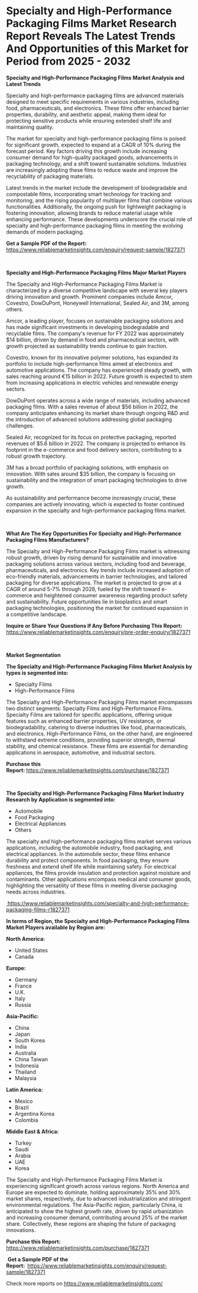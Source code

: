 <p><h1>Specialty and High-Performance Packaging Films Market Research Report Reveals The Latest Trends And Opportunities of this Market for Period from 2025 - 2032</h1></p><p><strong>Specialty and High-Performance Packaging Films Market Analysis and Latest Trends</strong></p>
<p><p>Specialty and high-performance packaging films are advanced materials designed to meet specific requirements in various industries, including food, pharmaceuticals, and electronics. These films offer enhanced barrier properties, durability, and aesthetic appeal, making them ideal for protecting sensitive products while ensuring extended shelf life and maintaining quality.</p><p>The market for specialty and high-performance packaging films is poised for significant growth, expected to expand at a CAGR of 10% during the forecast period. Key factors driving this growth include increasing consumer demand for high-quality packaged goods, advancements in packaging technology, and a shift toward sustainable solutions. Industries are increasingly adopting these films to reduce waste and improve the recyclability of packaging materials.</p><p>Latest trends in the market include the development of biodegradable and compostable films, incorporating smart technology for tracking and monitoring, and the rising popularity of multilayer films that combine various functionalities. Additionally, the ongoing push for lightweight packaging is fostering innovation, allowing brands to reduce material usage while enhancing performance. These developments underscore the crucial role of specialty and high-performance packaging films in meeting the evolving demands of modern packaging.</p></p>
<p><strong>Get a Sample PDF of the Report:&nbsp;</strong> <a href="https://www.reliablemarketinsights.com/enquiry/request-sample/1827371?utm_campaign=1938&utm_medium=2&utm_source=Github&utm_content=ia&utm_term=03022025&utm_id=specialty-and-high-performance-packaging-films">https://www.reliablemarketinsights.com/enquiry/request-sample/1827371</a></p>
<p>&nbsp;</p>
<p><strong>Specialty and High-Performance Packaging Films Major Market Players</strong></p>
<p><p>The Specialty and High-Performance Packaging Films Market is characterized by a diverse competitive landscape with several key players driving innovation and growth. Prominent companies include Amcor, Covestro, DowDuPont, Honeywell International, Sealed Air, and 3M, among others.</p><p>Amcor, a leading player, focuses on sustainable packaging solutions and has made significant investments in developing biodegradable and recyclable films. The company's revenue for FY 2022 was approximately $14 billion, driven by demand in food and pharmaceutical sectors, with growth projected as sustainability trends continue to gain traction.</p><p>Covestro, known for its innovative polymer solutions, has expanded its portfolio to include high-performance films aimed at electronics and automotive applications. The company has experienced steady growth, with sales reaching around €15 billion in 2022. Future growth is expected to stem from increasing applications in electric vehicles and renewable energy sectors.</p><p>DowDuPont operates across a wide range of materials, including advanced packaging films. With a sales revenue of about $56 billion in 2022, the company anticipates enhancing its market share through ongoing R&D and the introduction of advanced solutions addressing global packaging challenges.</p><p>Sealed Air, recognized for its focus on protective packaging, reported revenues of $5.6 billion in 2022. The company is projected to enhance its footprint in the e-commerce and food delivery sectors, contributing to a robust growth trajectory.</p><p>3M has a broad portfolio of packaging solutions, with emphasis on innovation. With sales around $35 billion, the company is focusing on sustainability and the integration of smart packaging technologies to drive growth.</p><p>As sustainability and performance become increasingly crucial, these companies are actively innovating, which is expected to foster continued expansion in the specialty and high-performance packaging films market.</p></p>
<p>&nbsp;</p>
<p><strong>What Are The Key Opportunities For Specialty and High-Performance Packaging Films Manufacturers?</strong></p>
<p><p>The Specialty and High-Performance Packaging Films market is witnessing robust growth, driven by rising demand for sustainable and innovative packaging solutions across various sectors, including food and beverage, pharmaceuticals, and electronics. Key trends include increased adoption of eco-friendly materials, advancements in barrier technologies, and tailored packaging for diverse applications. The market is projected to grow at a CAGR of around 5-7% through 2028, fueled by the shift toward e-commerce and heightened consumer awareness regarding product safety and sustainability. Future opportunities lie in bioplastics and smart packaging technologies, positioning the market for continued expansion in a competitive landscape.</p></p>
<p><strong>Inquire or Share Your Questions If Any Before Purchasing This Report:</strong> <a href="https://www.reliablemarketinsights.com/enquiry/pre-order-enquiry/1827371?utm_campaign=1938&utm_medium=2&utm_source=Github&utm_content=ia&utm_term=03022025&utm_id=specialty-and-high-performance-packaging-films">https://www.reliablemarketinsights.com/enquiry/pre-order-enquiry/1827371</a></p>
<p>&nbsp;</p>
<p><strong>Market Segmentation</strong></p>
<p><strong>The Specialty and High-Performance Packaging Films Market Analysis by types is segmented into:</strong></p>
<p><ul><li>Specialty Films</li><li>High-Performance Films</li></ul></p>
<p><p>The Specialty and High-Performance Packaging Films market encompasses two distinct segments: Specialty Films and High-Performance Films. Specialty Films are tailored for specific applications, offering unique features such as enhanced barrier properties, UV resistance, or biodegradability, catering to diverse industries like food, pharmaceuticals, and electronics. High-Performance Films, on the other hand, are engineered to withstand extreme conditions, providing superior strength, thermal stability, and chemical resistance. These films are essential for demanding applications in aerospace, automotive, and industrial sectors.</p></p>
<p><strong>Purchase this Report:&nbsp;</strong><a href="https://www.reliablemarketinsights.com/purchase/1827371?utm_campaign=1938&utm_medium=2&utm_source=Github&utm_content=ia&utm_term=03022025&utm_id=specialty-and-high-performance-packaging-films">https://www.reliablemarketinsights.com/purchase/1827371</a></p>
<p>&nbsp;</p>
<p><strong>The Specialty and High-Performance Packaging Films Market Industry Research by Application is segmented into:</strong></p>
<p><ul><li>Automobile</li><li>Food Packaging</li><li>Electrical Appliances</li><li>Others</li></ul></p>
<p><p>The specialty and high-performance packaging films market serves various applications, including the automobile industry, food packaging, and electrical appliances. In the automobile sector, these films enhance durability and protect components. In food packaging, they ensure freshness and extend shelf life while maintaining safety. For electrical appliances, the films provide insulation and protection against moisture and contaminants. Other applications encompass medical and consumer goods, highlighting the versatility of these films in meeting diverse packaging needs across industries.</p></p>
<p><a href="https://www.reliablemarketinsights.com/specialty-and-high-performance-packaging-films-r1827371?utm_campaign=1938&utm_medium=2&utm_source=Github&utm_content=ia&utm_term=03022025&utm_id=specialty-and-high-performance-packaging-films">&nbsp;https://www.reliablemarketinsights.com/specialty-and-high-performance-packaging-films-r1827371</a></p>
<p><strong>In terms of Region, the Specialty and High-Performance Packaging Films Market Players available by Region are:</strong></p>
<p>
    <p> <strong> North America: </strong>
        <ul>
            <li>United States</li>
            <li>Canada</li>
        </ul>
        </p> 
    <p> <strong> Europe: </strong>
        <ul>
            <li>Germany</li>
            <li>France</li>
            <li>U.K.</li>
            <li>Italy</li>
            <li>Russia</li>
        </ul>
        </p> 
    <p> <strong> Asia-Pacific: </strong>
        <ul>
            <li>China</li>
            <li>Japan</li>
            <li>South Korea</li>
            <li>India</li>
            <li>Australia</li>
            <li>China Taiwan</li>
            <li>Indonesia</li>
            <li>Thailand</li>
            <li>Malaysia</li>
        </ul>
        </p> 
    <p> <strong> Latin America: </strong>
        <ul>
            <li>Mexico</li>
            <li>Brazil</li>
            <li>Argentina Korea</li>
            <li>Colombia</li>
        </ul>
        </p> 
    <p> <strong> Middle East & Africa: </strong>
        <ul>
            <li>Turkey</li>
            <li>Saudi</li>
            <li>Arabia</li>
            <li>UAE</li>
            <li>Korea</li>
        </ul>
    </p>
    </p>
<p><p>The Specialty and High-Performance Packaging Films Market is experiencing significant growth across various regions. North America and Europe are expected to dominate, holding approximately 35% and 30% market shares, respectively, due to advanced industrialization and stringent environmental regulations. The Asia-Pacific region, particularly China, is anticipated to show the highest growth rate, driven by rapid urbanization and increasing consumer demand, contributing around 25% of the market share. Collectively, these regions are shaping the future of packaging innovations.</p></p>
<p><strong>Purchase this Report: </strong><a href="https://www.reliablemarketinsights.com/purchase/1827371?utm_campaign=1938&utm_medium=2&utm_source=Github&utm_content=ia&utm_term=03022025&utm_id=specialty-and-high-performance-packaging-films">https://www.reliablemarketinsights.com/purchase/1827371</a></p>
<p>&nbsp;<strong>Get a Sample PDF of the Report:&nbsp;&nbsp;</strong><a href="https://www.reliablemarketinsights.com/enquiry/request-sample/1827371?utm_campaign=1938&utm_medium=2&utm_source=Github&utm_content=ia&utm_term=03022025&utm_id=specialty-and-high-performance-packaging-films">https://www.reliablemarketinsights.com/enquiry/request-sample/1827371</a></p>
<p><strong></strong></p>
<p>Check more reports on <a href="https://www.reliablemarketinsights.com/?utm_campaign=1938&utm_medium=2&utm_source=Github&utm_content=ia&utm_term=03022025&utm_id=specialty-and-high-performance-packaging-films">https://www.reliablemarketinsights.com/</a></p>